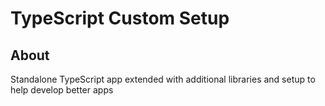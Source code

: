 # TypeScript Custom Setup

## About
Standalone TypeScript app extended with additional libraries and setup to help develop better apps
